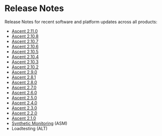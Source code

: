 # Release Notes

Release Notes for recent software and platform updates across all products:

* [Ascent 2.11.0](ascent-2.11.0.md)
* [Ascent 2.10.8](ascent-2.10.8.md)
* [Ascent 2.10.7](ascent-2.10.6.md)
* [Ascent 2.10.6](ascent-2.10.6-1.md)
* [Ascent 2.10.5](https://docs.apica.io/release-notes/release-notes/ascent-2.10.5)
* [Ascent 2.10.4](https://docs.apica.io/release-notes/release-notes/ascent-2.10.4)
* [Ascent 2.10.3](https://docs.apica.io/release-notes/release-notes/ascent-2.10.3)
* [Ascent 2.10.2](ascent-2.10.2.md)
* [Ascent 2.9.0](https://docs.apica.io/release-notes/release-notes/ascent-2.9.0)
* [Ascent 2.8.1](https://docs.apica.io/release-notes/release-notes/ascent-2.8.0)
* [Ascent 2.8.0](https://docs.apica.io/release-notes/release-notes/ascent-2.8.0)
* [Ascent 2.7.0](https://docs.apica.io/release-notes/release-notes/ascent-2.7.0)
* [Ascent 2.6.0](https://docs.apica.io/release-notes/release-notes/ascent-2.6.0)
* [Ascent 2.5.0](https://docs.apica.io/release-notes/release-notes/ascent-2.5.0)
* [Ascent 2.4.0](https://docs.apica.io/release-notes/release-notes/ascent-2.4.0)
* [Ascent 2.3.0](ascent-2.3.0.md)
* [Ascent 2.2.0](load-test.md)
* [Ascent 2.1.0](ascent-2.1.0/)
* [Synthetic Monitoring](ascent-2.1.0/synthetic-monitoring.md) (ASM)
* Loadtesting (ALT)
